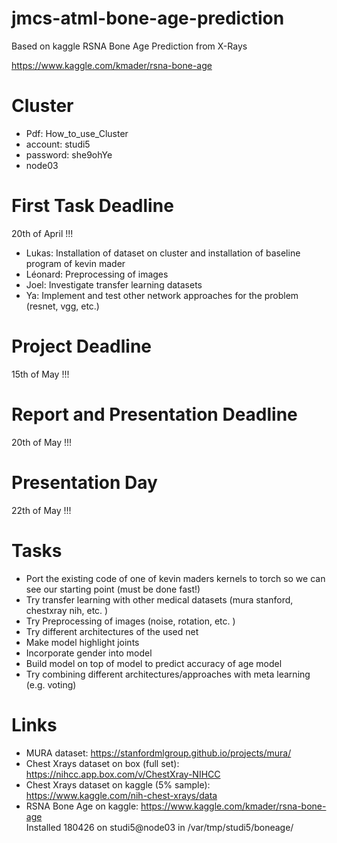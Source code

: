 # jmcs-atml-bone-age-prediction
Based on kaggle RSNA Bone Age Prediction from X-Rays

https://www.kaggle.com/kmader/rsna-bone-age

# Cluster
* Pdf: How_to_use_Cluster
* account: studi5
* password: she9ohYe
* node03

# First Task Deadline
20th of April !!!
* Lukas: Installation of dataset on cluster and installation of baseline program of kevin mader
* Léonard: Preprocessing of images
* Joel: Investigate transfer learning datasets 
* Ya:  Implement and test other network approaches for the problem (resnet, vgg, etc.)

# Project Deadline
15th of May !!!

# Report and Presentation Deadline
20th of May !!!

# Presentation Day
22th of May !!!

# Tasks
* Port the existing code of one of kevin maders kernels to torch so we can see our starting point (must be done fast!)
* Try transfer learning with other medical datasets (mura stanford, chestxray nih, etc. )
* Try Preprocessing of images (noise, rotation, etc. )
* Try different architectures of the used net
* Make model highlight joints 
* Incorporate gender into model
* Build model on top of model to predict accuracy of age model
* Try combining different architectures/approaches with meta learning (e.g. voting)

# Links
* MURA dataset: https://stanfordmlgroup.github.io/projects/mura/
* Chest Xrays dataset on box (full set): https://nihcc.app.box.com/v/ChestXray-NIHCC
* Chest Xrays dataset on kaggle (5% sample): https://www.kaggle.com/nih-chest-xrays/data
* RSNA Bone Age on kaggle: https://www.kaggle.com/kmader/rsna-bone-age  
   Installed 180426 on studi5@node03 in /var/tmp/studi5/boneage/
